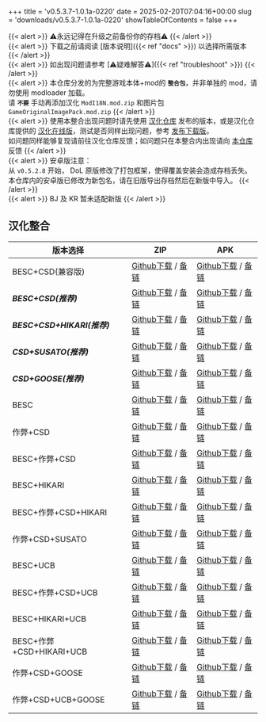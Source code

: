+++
title = 'v0.5.3.7-1.0.1a-0220'
date = 2025-02-20T07:04:16+00:00
slug = 'downloads/v0.5.3.7-1.0.1a-0220'
showTableOfContents = false
+++

{{< alert >}}
⚠永远记得在升级之前备份你的存档⚠
{{< /alert >}}
<br>
{{< alert >}}
下载之前请阅读 [版本说明]({{< ref "docs" >}}) 以选择所需版本
{{< /alert >}}
<br>
{{< alert >}}
如出现问题请参考 [⚠疑难解答⚠]({{< ref "troubleshoot" >}})
{{< /alert >}}
<br>
{{< alert >}}
本仓库分发的为完整游戏本体+mod的 **`整合包`**，并非单独的 mod，请勿使用 modloader 加载。
<br>
请 **`不要`** 手动再添加汉化 `ModI18N.mod.zip` 和图片包 `GameOriginalImagePack.mod.zip`
{{< /alert >}}
<br>
{{< alert >}}
使用本整合出现问题时请先使用 [汉化仓库](https://github.com/Eltirosto/Degrees-of-Lewdity-Chinese-Localization) 发布的版本，或是汉化仓库提供的 [汉化在线版](https://eltirosto.github.io/Degrees-of-Lewdity-Chinese-Localization/)，测试是否同样出现问题，参考 [发布下载版](https://github.com/Eltirosto/Degrees-of-Lewdity-Chinese-Localization/blob/main/README.md#%E5%8F%91%E5%B8%83%E4%B8%8B%E8%BD%BD%E7%89%88)。
<br>
如问题同样能够复现请前往汉化仓库反馈；如问题只在本整合内出现请向 [本仓库](https://github.com/DoL-Lyra/Lyra/issues) 反馈
{{< /alert >}}
<br>
{{< alert >}}
安卓版注意：
<br>
从 `v0.5.2.8` 开始， DoL 原版修改了打包框架，使得覆盖安装会造成存档丢失。本仓库内的安卓版已修改为新包名，请在旧版导出存档然后在新版中导入。
{{< /alert >}}
<br>
{{< alert >}}
BJ 及 KR 暂未适配新版
{{< /alert >}}

## 汉化整合

|         版本选择          |                                                                                                                                                       ZIP                                                                                                                                                        |                                                                                                                                                       APK                                                                                                                                                        |
|---------------------------|------------------------------------------------------------------------------------------------------------------------------------------------------------------------------------------------------------------------------------------------------------------------------------------------------------------|------------------------------------------------------------------------------------------------------------------------------------------------------------------------------------------------------------------------------------------------------------------------------------------------------------------|
|BESC+CSD(兼容版)           |[Github下载](https://github.com/DoL-Lyra/Lyra/releases/download/v0.5.3.7-1.0.1a-0220/DoL-0.5.3.7-Lyra-1.0.1a-polyfill-besc-cheat-csd-0220.zip ) / [备链](https://ghfast.top/https://github.com/DoL-Lyra/Lyra/releases/download/v0.5.3.7-1.0.1a-0220/DoL-0.5.3.7-Lyra-1.0.1a-polyfill-besc-cheat-csd-0220.zip )    |[Github下载](https://github.com/DoL-Lyra/Lyra/releases/download/v0.5.3.7-1.0.1a-0220/DoL-0.5.3.7-Lyra-1.0.1a-polyfill-besc-cheat-csd-0220.apk ) / [备链](https://ghfast.top/https://github.com/DoL-Lyra/Lyra/releases/download/v0.5.3.7-1.0.1a-0220/DoL-0.5.3.7-Lyra-1.0.1a-polyfill-besc-cheat-csd-0220.apk )    |
|***BESC+CSD(推荐)***       |[Github下载](https://github.com/DoL-Lyra/Lyra/releases/download/v0.5.3.7-1.0.1a-0220/DoL-0.5.3.7-Lyra-1.0.1a-besc-csd-0220.zip ) / [备链](https://ghfast.top/https://github.com/DoL-Lyra/Lyra/releases/download/v0.5.3.7-1.0.1a-0220/DoL-0.5.3.7-Lyra-1.0.1a-besc-csd-0220.zip )                                  |[Github下载](https://github.com/DoL-Lyra/Lyra/releases/download/v0.5.3.7-1.0.1a-0220/DoL-0.5.3.7-Lyra-1.0.1a-besc-csd-0220.apk ) / [备链](https://ghfast.top/https://github.com/DoL-Lyra/Lyra/releases/download/v0.5.3.7-1.0.1a-0220/DoL-0.5.3.7-Lyra-1.0.1a-besc-csd-0220.apk )                                  |
|***BESC+CSD+HIKARI(推荐)***|[Github下载](https://github.com/DoL-Lyra/Lyra/releases/download/v0.5.3.7-1.0.1a-0220/DoL-0.5.3.7-Lyra-1.0.1a-besc-csd-hikari-0220.zip ) / [备链](https://ghfast.top/https://github.com/DoL-Lyra/Lyra/releases/download/v0.5.3.7-1.0.1a-0220/DoL-0.5.3.7-Lyra-1.0.1a-besc-csd-hikari-0220.zip )                    |[Github下载](https://github.com/DoL-Lyra/Lyra/releases/download/v0.5.3.7-1.0.1a-0220/DoL-0.5.3.7-Lyra-1.0.1a-besc-csd-hikari-0220.apk ) / [备链](https://ghfast.top/https://github.com/DoL-Lyra/Lyra/releases/download/v0.5.3.7-1.0.1a-0220/DoL-0.5.3.7-Lyra-1.0.1a-besc-csd-hikari-0220.apk )                    |
|***CSD+SUSATO(推荐)***     |[Github下载](https://github.com/DoL-Lyra/Lyra/releases/download/v0.5.3.7-1.0.1a-0220/DoL-0.5.3.7-Lyra-1.0.1a-susato-csd-0220.zip ) / [备链](https://ghfast.top/https://github.com/DoL-Lyra/Lyra/releases/download/v0.5.3.7-1.0.1a-0220/DoL-0.5.3.7-Lyra-1.0.1a-susato-csd-0220.zip )                              |[Github下载](https://github.com/DoL-Lyra/Lyra/releases/download/v0.5.3.7-1.0.1a-0220/DoL-0.5.3.7-Lyra-1.0.1a-susato-csd-0220.apk ) / [备链](https://ghfast.top/https://github.com/DoL-Lyra/Lyra/releases/download/v0.5.3.7-1.0.1a-0220/DoL-0.5.3.7-Lyra-1.0.1a-susato-csd-0220.apk )                              |
|***CSD+GOOSE(推荐)***      |[Github下载](https://github.com/DoL-Lyra/Lyra/releases/download/v0.5.3.7-1.0.1a-0220/DoL-0.5.3.7-Lyra-1.0.1a-csd-goose-0220.zip ) / [备链](https://ghfast.top/https://github.com/DoL-Lyra/Lyra/releases/download/v0.5.3.7-1.0.1a-0220/DoL-0.5.3.7-Lyra-1.0.1a-csd-goose-0220.zip )                                |[Github下载](https://github.com/DoL-Lyra/Lyra/releases/download/v0.5.3.7-1.0.1a-0220/DoL-0.5.3.7-Lyra-1.0.1a-csd-goose-0220.apk ) / [备链](https://ghfast.top/https://github.com/DoL-Lyra/Lyra/releases/download/v0.5.3.7-1.0.1a-0220/DoL-0.5.3.7-Lyra-1.0.1a-csd-goose-0220.apk )                                |
|BESC                       |[Github下载](https://github.com/DoL-Lyra/Lyra/releases/download/v0.5.3.7-1.0.1a-0220/DoL-0.5.3.7-Lyra-1.0.1a-besc-0220.zip ) / [备链](https://ghfast.top/https://github.com/DoL-Lyra/Lyra/releases/download/v0.5.3.7-1.0.1a-0220/DoL-0.5.3.7-Lyra-1.0.1a-besc-0220.zip )                                          |[Github下载](https://github.com/DoL-Lyra/Lyra/releases/download/v0.5.3.7-1.0.1a-0220/DoL-0.5.3.7-Lyra-1.0.1a-besc-0220.apk ) / [备链](https://ghfast.top/https://github.com/DoL-Lyra/Lyra/releases/download/v0.5.3.7-1.0.1a-0220/DoL-0.5.3.7-Lyra-1.0.1a-besc-0220.apk )                                          |
|作弊+CSD                   |[Github下载](https://github.com/DoL-Lyra/Lyra/releases/download/v0.5.3.7-1.0.1a-0220/DoL-0.5.3.7-Lyra-1.0.1a-cheat-csd-0220.zip ) / [备链](https://ghfast.top/https://github.com/DoL-Lyra/Lyra/releases/download/v0.5.3.7-1.0.1a-0220/DoL-0.5.3.7-Lyra-1.0.1a-cheat-csd-0220.zip )                                |[Github下载](https://github.com/DoL-Lyra/Lyra/releases/download/v0.5.3.7-1.0.1a-0220/DoL-0.5.3.7-Lyra-1.0.1a-cheat-csd-0220.apk ) / [备链](https://ghfast.top/https://github.com/DoL-Lyra/Lyra/releases/download/v0.5.3.7-1.0.1a-0220/DoL-0.5.3.7-Lyra-1.0.1a-cheat-csd-0220.apk )                                |
|BESC+作弊+CSD              |[Github下载](https://github.com/DoL-Lyra/Lyra/releases/download/v0.5.3.7-1.0.1a-0220/DoL-0.5.3.7-Lyra-1.0.1a-besc-cheat-csd-0220.zip ) / [备链](https://ghfast.top/https://github.com/DoL-Lyra/Lyra/releases/download/v0.5.3.7-1.0.1a-0220/DoL-0.5.3.7-Lyra-1.0.1a-besc-cheat-csd-0220.zip )                      |[Github下载](https://github.com/DoL-Lyra/Lyra/releases/download/v0.5.3.7-1.0.1a-0220/DoL-0.5.3.7-Lyra-1.0.1a-besc-cheat-csd-0220.apk ) / [备链](https://ghfast.top/https://github.com/DoL-Lyra/Lyra/releases/download/v0.5.3.7-1.0.1a-0220/DoL-0.5.3.7-Lyra-1.0.1a-besc-cheat-csd-0220.apk )                      |
|BESC+HIKARI                |[Github下载](https://github.com/DoL-Lyra/Lyra/releases/download/v0.5.3.7-1.0.1a-0220/DoL-0.5.3.7-Lyra-1.0.1a-besc-hikari-0220.zip ) / [备链](https://ghfast.top/https://github.com/DoL-Lyra/Lyra/releases/download/v0.5.3.7-1.0.1a-0220/DoL-0.5.3.7-Lyra-1.0.1a-besc-hikari-0220.zip )                            |[Github下载](https://github.com/DoL-Lyra/Lyra/releases/download/v0.5.3.7-1.0.1a-0220/DoL-0.5.3.7-Lyra-1.0.1a-besc-hikari-0220.apk ) / [备链](https://ghfast.top/https://github.com/DoL-Lyra/Lyra/releases/download/v0.5.3.7-1.0.1a-0220/DoL-0.5.3.7-Lyra-1.0.1a-besc-hikari-0220.apk )                            |
|BESC+作弊+CSD+HIKARI       |[Github下载](https://github.com/DoL-Lyra/Lyra/releases/download/v0.5.3.7-1.0.1a-0220/DoL-0.5.3.7-Lyra-1.0.1a-besc-cheat-csd-hikari-0220.zip ) / [备链](https://ghfast.top/https://github.com/DoL-Lyra/Lyra/releases/download/v0.5.3.7-1.0.1a-0220/DoL-0.5.3.7-Lyra-1.0.1a-besc-cheat-csd-hikari-0220.zip )        |[Github下载](https://github.com/DoL-Lyra/Lyra/releases/download/v0.5.3.7-1.0.1a-0220/DoL-0.5.3.7-Lyra-1.0.1a-besc-cheat-csd-hikari-0220.apk ) / [备链](https://ghfast.top/https://github.com/DoL-Lyra/Lyra/releases/download/v0.5.3.7-1.0.1a-0220/DoL-0.5.3.7-Lyra-1.0.1a-besc-cheat-csd-hikari-0220.apk )        |
|作弊+CSD+SUSATO            |[Github下载](https://github.com/DoL-Lyra/Lyra/releases/download/v0.5.3.7-1.0.1a-0220/DoL-0.5.3.7-Lyra-1.0.1a-susato-cheat-csd-0220.zip ) / [备链](https://ghfast.top/https://github.com/DoL-Lyra/Lyra/releases/download/v0.5.3.7-1.0.1a-0220/DoL-0.5.3.7-Lyra-1.0.1a-susato-cheat-csd-0220.zip )                  |[Github下载](https://github.com/DoL-Lyra/Lyra/releases/download/v0.5.3.7-1.0.1a-0220/DoL-0.5.3.7-Lyra-1.0.1a-susato-cheat-csd-0220.apk ) / [备链](https://ghfast.top/https://github.com/DoL-Lyra/Lyra/releases/download/v0.5.3.7-1.0.1a-0220/DoL-0.5.3.7-Lyra-1.0.1a-susato-cheat-csd-0220.apk )                  |
|BESC+UCB                   |[Github下载](https://github.com/DoL-Lyra/Lyra/releases/download/v0.5.3.7-1.0.1a-0220/DoL-0.5.3.7-Lyra-1.0.1a-besc-ucb-0220.zip ) / [备链](https://ghfast.top/https://github.com/DoL-Lyra/Lyra/releases/download/v0.5.3.7-1.0.1a-0220/DoL-0.5.3.7-Lyra-1.0.1a-besc-ucb-0220.zip )                                  |[Github下载](https://github.com/DoL-Lyra/Lyra/releases/download/v0.5.3.7-1.0.1a-0220/DoL-0.5.3.7-Lyra-1.0.1a-besc-ucb-0220.apk ) / [备链](https://ghfast.top/https://github.com/DoL-Lyra/Lyra/releases/download/v0.5.3.7-1.0.1a-0220/DoL-0.5.3.7-Lyra-1.0.1a-besc-ucb-0220.apk )                                  |
|BESC+作弊+CSD+UCB          |[Github下载](https://github.com/DoL-Lyra/Lyra/releases/download/v0.5.3.7-1.0.1a-0220/DoL-0.5.3.7-Lyra-1.0.1a-besc-cheat-csd-ucb-0220.zip ) / [备链](https://ghfast.top/https://github.com/DoL-Lyra/Lyra/releases/download/v0.5.3.7-1.0.1a-0220/DoL-0.5.3.7-Lyra-1.0.1a-besc-cheat-csd-ucb-0220.zip )              |[Github下载](https://github.com/DoL-Lyra/Lyra/releases/download/v0.5.3.7-1.0.1a-0220/DoL-0.5.3.7-Lyra-1.0.1a-besc-cheat-csd-ucb-0220.apk ) / [备链](https://ghfast.top/https://github.com/DoL-Lyra/Lyra/releases/download/v0.5.3.7-1.0.1a-0220/DoL-0.5.3.7-Lyra-1.0.1a-besc-cheat-csd-ucb-0220.apk )              |
|BESC+HIKARI+UCB            |[Github下载](https://github.com/DoL-Lyra/Lyra/releases/download/v0.5.3.7-1.0.1a-0220/DoL-0.5.3.7-Lyra-1.0.1a-besc-hikari-ucb-0220.zip ) / [备链](https://ghfast.top/https://github.com/DoL-Lyra/Lyra/releases/download/v0.5.3.7-1.0.1a-0220/DoL-0.5.3.7-Lyra-1.0.1a-besc-hikari-ucb-0220.zip )                    |[Github下载](https://github.com/DoL-Lyra/Lyra/releases/download/v0.5.3.7-1.0.1a-0220/DoL-0.5.3.7-Lyra-1.0.1a-besc-hikari-ucb-0220.apk ) / [备链](https://ghfast.top/https://github.com/DoL-Lyra/Lyra/releases/download/v0.5.3.7-1.0.1a-0220/DoL-0.5.3.7-Lyra-1.0.1a-besc-hikari-ucb-0220.apk )                    |
|BESC+作弊+CSD+HIKARI+UCB   |[Github下载](https://github.com/DoL-Lyra/Lyra/releases/download/v0.5.3.7-1.0.1a-0220/DoL-0.5.3.7-Lyra-1.0.1a-besc-cheat-csd-hikari-ucb-0220.zip ) / [备链](https://ghfast.top/https://github.com/DoL-Lyra/Lyra/releases/download/v0.5.3.7-1.0.1a-0220/DoL-0.5.3.7-Lyra-1.0.1a-besc-cheat-csd-hikari-ucb-0220.zip )|[Github下载](https://github.com/DoL-Lyra/Lyra/releases/download/v0.5.3.7-1.0.1a-0220/DoL-0.5.3.7-Lyra-1.0.1a-besc-cheat-csd-hikari-ucb-0220.apk ) / [备链](https://ghfast.top/https://github.com/DoL-Lyra/Lyra/releases/download/v0.5.3.7-1.0.1a-0220/DoL-0.5.3.7-Lyra-1.0.1a-besc-cheat-csd-hikari-ucb-0220.apk )|
|作弊+CSD+GOOSE             |[Github下载](https://github.com/DoL-Lyra/Lyra/releases/download/v0.5.3.7-1.0.1a-0220/DoL-0.5.3.7-Lyra-1.0.1a-cheat-csd-goose-0220.zip ) / [备链](https://ghfast.top/https://github.com/DoL-Lyra/Lyra/releases/download/v0.5.3.7-1.0.1a-0220/DoL-0.5.3.7-Lyra-1.0.1a-cheat-csd-goose-0220.zip )                    |[Github下载](https://github.com/DoL-Lyra/Lyra/releases/download/v0.5.3.7-1.0.1a-0220/DoL-0.5.3.7-Lyra-1.0.1a-cheat-csd-goose-0220.apk ) / [备链](https://ghfast.top/https://github.com/DoL-Lyra/Lyra/releases/download/v0.5.3.7-1.0.1a-0220/DoL-0.5.3.7-Lyra-1.0.1a-cheat-csd-goose-0220.apk )                    |
|作弊+CSD+UCB+GOOSE         |[Github下载](https://github.com/DoL-Lyra/Lyra/releases/download/v0.5.3.7-1.0.1a-0220/DoL-0.5.3.7-Lyra-1.0.1a-cheat-csd-goose-ucb-0220.zip ) / [备链](https://ghfast.top/https://github.com/DoL-Lyra/Lyra/releases/download/v0.5.3.7-1.0.1a-0220/DoL-0.5.3.7-Lyra-1.0.1a-cheat-csd-goose-ucb-0220.zip )            |[Github下载](https://github.com/DoL-Lyra/Lyra/releases/download/v0.5.3.7-1.0.1a-0220/DoL-0.5.3.7-Lyra-1.0.1a-cheat-csd-goose-ucb-0220.apk ) / [备链](https://ghfast.top/https://github.com/DoL-Lyra/Lyra/releases/download/v0.5.3.7-1.0.1a-0220/DoL-0.5.3.7-Lyra-1.0.1a-cheat-csd-goose-ucb-0220.apk )            |

